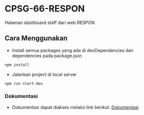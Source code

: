 # CPSG-66-RESPON
Halaman dashboard staff dari web RESPON

## Cara Menggunakan
* Install semua packages yang ada di devDependencies dan dependencies pada package.json

```sh
npm install
```

* Jalankan project di local server
```sh
npm run start-dev
```

### Dokumentasi
* Dokumentasi dapat diakses melalui link berikut:
[Dokumentasi](https://drive.google.com/drive/folders/1wODwkdFs3HgksneEZ9d1cbDt9yp-i5hS)

